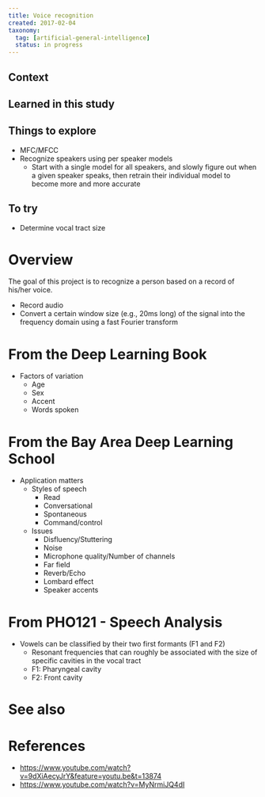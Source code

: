 ```yaml
---
title: Voice recognition
created: 2017-02-04
taxonomy:
  tag: [artificial-general-intelligence]
  status: in progress
---
```


## Context

## Learned in this study

## Things to explore
* MFC/MFCC
* Recognize speakers using per speaker models
	* Start with a single model for all speakers, and slowly figure out when a given speaker speaks, then retrain their individual model to become more and more accurate

## To try
* Determine vocal tract size

# Overview
The goal of this project is to recognize a person based on a record of his/her voice.

* Record audio
* Convert a certain window size (e.g., 20ms long) of the signal into the frequency domain using a fast Fourier transform

# From the Deep Learning Book
* Factors of variation
	* Age
	* Sex
	* Accent
	* Words spoken

# From the Bay Area Deep Learning School
* Application matters
	* Styles of speech
		* Read
		* Conversational
		* Spontaneous
		* Command/control
	* Issues
		* Disfluency/Stuttering
		* Noise
		* Microphone quality/Number of channels
		* Far field
		* Reverb/Echo
		* Lombard effect
		* Speaker accents

# From PHO121 - Speech Analysis
* Vowels can be classified by their two first formants (F1 and F2)
	* Resonant frequencies that can roughly be associated with the size of specific cavities in the vocal tract
	* F1: Pharyngeal cavity
	* F2: Front cavity

# See also

# References
* https://www.youtube.com/watch?v=9dXiAecyJrY&feature=youtu.be&t=13874
* https://www.youtube.com/watch?v=MyNrmiJQ4dI
